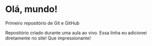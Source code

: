 # Olá, mundo!
 Primeiro repositório de Git e GitHub

 Repositório criado durante uma aula ao vivo.
 Essa linha eu adicionei diretamente no site! Que impressionante!
